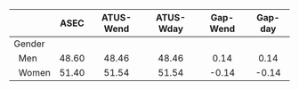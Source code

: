 
|                      |         ASEC |    ATUS-Wend |    ATUS-Wday |     Gap-Wend |      Gap-day |
| -------------------- | :----------: | :----------: | :----------: | :----------: | :----------: |
| Gender               |              |              |              |              |              |
| &nbsp;&nbsp;Men      |        48.60 |        48.46 |        48.46 |         0.14 |         0.14 |
| &nbsp;&nbsp;Women    |        51.40 |        51.54 |        51.54 |        -0.14 |        -0.14 |

